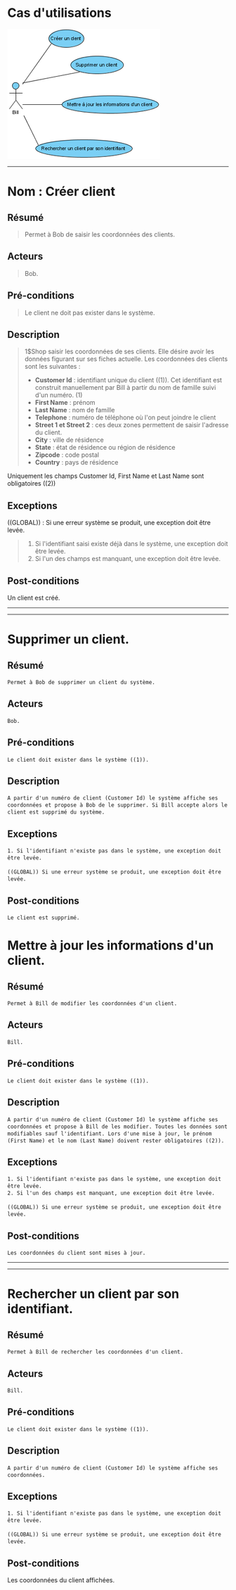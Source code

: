 # Cas d'utilisations

![Cas Utilsation](images/UC_Gestion_de_clients.png)

----

# Nom : Créer client
## Résumé
> Permet à Bob de saisir les coordonnées des clients.
## Acteurs
> Bob.
## Pré-conditions 
> Le client ne doit pas exister dans le système.
## Description	
> 1$Shop saisir les coordonnées de ses clients. Elle désire avoir les données figurant sur ses fiches actuelle. Les coordonnées des clients sont les suivantes :
> * **Customer Id** : identifiant unique du client ((1)). Cet identifiant est construit manuellement par Bill à partir du nom de famille suivi d'un numéro. (1)
> * **First Name** : prénom 
> * **Last Name** : nom de famille
> * **Telephone** : numéro de téléphone où l'on peut joindre le client 
> * **Street 1 et Street 2** : ces deux zones permettent de saisir l'adresse du client.
> * **City** : ville de résidence
> * **State** : état de résidence ou région de résidence
> * **Zipcode** : code postal
> * **Country** : pays de résidence

Uniquement les champs Customer Id, First Name et Last Name sont obligatoires ((2))
## Exceptions 
((GLOBAL)) : Si une erreur système se produit, une exception doit être levée.
> 1. Si l'identifiant saisi existe déjà dans le système, une exception doit être levée.
> 2. Si l'un des champs est manquant, une exception doit être levée.
## Post-conditions
Un client est créé.

----
----

# Supprimer un client.

## Résumé	
    Permet à Bob de supprimer un client du système.

## Acteurs	
    Bob.

## Pré-conditions	
    Le client doit exister dans le système ((1)).

## Description	
    A partir d'un numéro de client (Customer Id) le système affiche ses coordonnées et propose à Bob de le supprimer. Si Bill accepte alors le client est supprimé du système.

## Exceptions	
    1. Si l'identifiant n'existe pas dans le système, une exception doit être levée.

    ((GLOBAL)) Si une erreur système se produit, une exception doit être levée.
## Post-conditions	
    Le client est supprimé.

# Mettre à jour les informations d'un client.

## Résumé	
    Permet à Bill de modifier les coordonnées d'un client.

## Acteurs	
    Bill.
## Pré-conditions	
    Le client doit exister dans le système ((1)).

## Description	
    A partir d'un numéro de client (Customer Id) le système affiche ses coordonnées et propose à Bill de les modifier. Toutes les données sont modifiables sauf l'identifiant. Lors d'une mise à jour, le prénom (First Name) et le nom (Last Name) doivent rester obligatoires ((2)).

## Exceptions	
    1. Si l'identifiant n'existe pas dans le système, une exception doit être levée.
    2. Si l'un des champs est manquant, une exception doit être levée.

    ((GLOBAL)) Si une erreur système se produit, une exception doit être levée.
## Post-conditions	
    Les coordonnées du client sont mises à jour.

-----
-----

# Rechercher un client par son identifiant.

## Résumé	
    Permet à Bill de rechercher les coordonnées d'un client.

## Acteurs	
    Bill.
## Pré-conditions	
    Le client doit exister dans le système ((1)).
## Description	
    A partir d'un numéro de client (Customer Id) le système affiche ses coordonnées.
## Exceptions	
    1. Si l'identifiant n'existe pas dans le système, une exception doit être levée.

    ((GLOBAL)) Si une erreur système se produit, une exception doit être levée.
## Post-conditions
Les coordonnées du client affichées.
